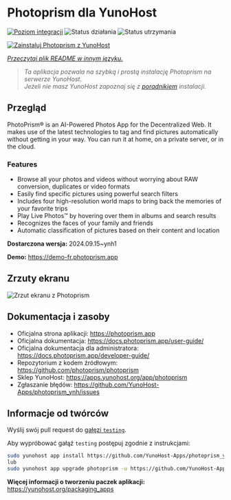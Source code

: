 <!--
To README zostało automatycznie wygenerowane przez <https://github.com/YunoHost/apps/tree/master/tools/readme_generator>
Nie powinno być ono edytowane ręcznie.
-->

# Photoprism dla YunoHost

[![Poziom integracji](https://apps.yunohost.org/badge/integration/photoprism)](https://ci-apps.yunohost.org/ci/apps/photoprism/)
![Status działania](https://apps.yunohost.org/badge/state/photoprism)
![Status utrzymania](https://apps.yunohost.org/badge/maintained/photoprism)

[![Zainstaluj Photoprism z YunoHost](https://install-app.yunohost.org/install-with-yunohost.svg)](https://install-app.yunohost.org/?app=photoprism)

*[Przeczytaj plik README w innym języku.](./ALL_README.md)*

> *Ta aplikacja pozwala na szybką i prostą instalację Photoprism na serwerze YunoHost.*  
> *Jeżeli nie masz YunoHost zapoznaj się z [poradnikiem](https://yunohost.org/install) instalacji.*

## Przegląd

PhotoPrism® is an AI-Powered Photos App for the Decentralized Web. It makes use of the latest technologies to tag and find pictures automatically without getting in your way. You can run it at home, on a private server, or in the cloud.

### Features

- Browse all your photos and videos without worrying about RAW conversion, duplicates or video formats
- Easily find specific pictures using powerful search filters
- Includes four high-resolution world maps to bring back the memories of your favorite trips
- Play Live Photos™ by hovering over them in albums and search results
- Recognizes the faces of your family and friends
- Automatic classification of pictures based on their content and location


**Dostarczona wersja:** 2024.09.15~ynh1

**Demo:** <https://demo-fr.photoprism.app>

## Zrzuty ekranu

![Zrzut ekranu z Photoprism](./doc/screenshots/photoprism.jpg)

## Dokumentacja i zasoby

- Oficjalna strona aplikacji: <https://photoprism.app>
- Oficjalna dokumentacja: <https://docs.photoprism.app/user-guide/>
- Oficjalna dokumentacja dla administratora: <https://docs.photoprism.app/developer-guide/>
- Repozytorium z kodem źródłowym: <https://github.com/photoprism/photoprism>
- Sklep YunoHost: <https://apps.yunohost.org/app/photoprism>
- Zgłaszanie błędów: <https://github.com/YunoHost-Apps/photoprism_ynh/issues>

## Informacje od twórców

Wyślij swój pull request do [gałęzi `testing`](https://github.com/YunoHost-Apps/photoprism_ynh/tree/testing).

Aby wypróbować gałąź `testing` postępuj zgodnie z instrukcjami:

```bash
sudo yunohost app install https://github.com/YunoHost-Apps/photoprism_ynh/tree/testing --debug
lub
sudo yunohost app upgrade photoprism -u https://github.com/YunoHost-Apps/photoprism_ynh/tree/testing --debug
```

**Więcej informacji o tworzeniu paczek aplikacji:** <https://yunohost.org/packaging_apps>

